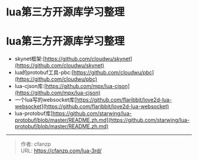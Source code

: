 # lua第三方开源库学习整理

# lua第三方开源库学习整理
- skynet框架:[https://github.com/cloudwu/skynet](https://github.com/cloudwu/skynet)
- lua的protobuf工具-pbc:[https://github.com/cloudwu/pbc](https://github.com/cloudwu/pbc)
- lua-cjson库:[https://github.com/mpx/lua-cjson](https://github.com/mpx/lua-cjson)
- 一个lua写的websocket库[https://github.com/flaribbit/love2d-lua-websocket](https://github.com/flaribbit/love2d-lua-websocket)
- lua-protobuf库[https://github.com/starwing/lua-protobuf/blob/master/README.zh.md](https://github.com/starwing/lua-protobuf/blob/master/README.zh.md)


---

> 作者: cfanzp  
> URL: https://cfanzp.com/lua-3rd/  

